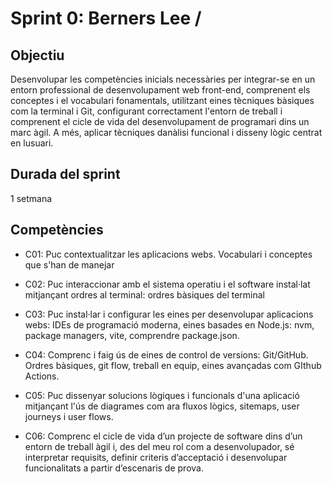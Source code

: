 # Sprint 0: Berners Lee / 

## Objectiu
Desenvolupar les competències inicials necessàries per integrar-se en un entorn professional de desenvolupament web front-end, comprenent els conceptes i el vocabulari fonamentals, utilitzant eines tècniques bàsiques com la terminal i Git, configurant correctament l'entorn de treball i comprenent el cicle de vida del desenvolupament de programari dins un marc àgil. A més, aplicar tècniques danàlisi funcional i disseny lògic centrat en lusuari.

## Durada del sprint
1 setmana

## Competències
- C01: Puc contextualitzar les aplicacions webs. Vocabulari i conceptes que s'han de manejar

- C02: Puc interaccionar amb el sistema operatiu i el software instal·lat mitjançant ordres al terminal: ordres bàsiques del terminal

- C03: Puc instal·lar i configurar les eines per desenvolupar aplicacions webs: IDEs de programació moderna, eines basades en Node.js: nvm, package managers, vite, comprendre package.json.

- C04: Comprenc i faig ús de eines de control de versions: Git/GitHub. Ordres bàsiques, git flow, treball en equip, eines avançadas com GIthub Actions.

- C05: Puc dissenyar solucions lògiques i funcionals d'una aplicació mitjançant l'ús de diagrames com ara fluxos lògics, sitemaps, user journeys i user flows.

- C06: Comprenc el cicle de vida d’un projecte de software dins d’un entorn de treball àgil i, des del meu rol com a desenvolupador, sé interpretar requisits, definir criteris d’acceptació i desenvolupar funcionalitats a partir d’escenaris de prova.


